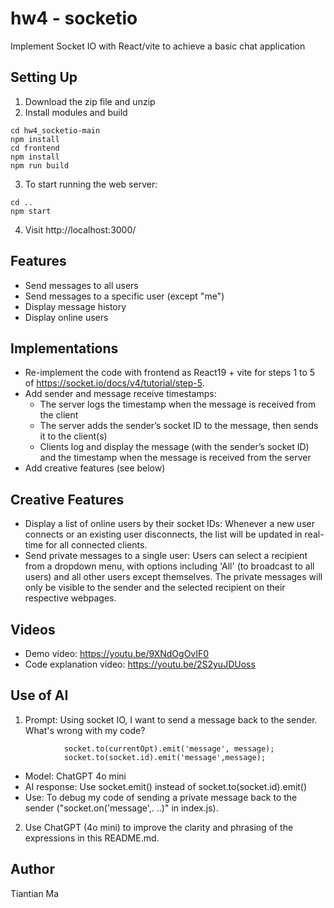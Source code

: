 # hw4 - socketio
Implement Socket IO with React/vite to achieve a basic chat application

## Setting Up
1. Download the zip file and unzip
2. Install modules and build
```
cd hw4_socketio-main
npm install
cd frontend
npm install
npm run build
```
3. To start running the web server:
```
cd ..
npm start
```
4. Visit http://localhost:3000/

## Features
- Send messages to all users
- Send messages to a specific user (except "me")
- Display message history
- Display online users

## Implementations
- Re-implement the code with frontend as React19 + vite for steps 1 to 5 of https://socket.io/docs/v4/tutorial/step-5.
- Add sender and message receive timestamps:
    - The server logs the timestamp when the message is received from the client
    - The server adds the sender’s socket ID to the message, then sends it to the client(s)
    - Clients log and display the message (with the sender’s socket ID) and the timestamp when the message is received from the server
- Add creative features (see below)

## Creative Features
- Display a list of online users by their socket IDs: Whenever a new user connects or an existing user disconnects, the list will be updated in real-time for all connected clients.
- Send private messages to a single user: Users can select a recipient from a dropdown menu, with options including 'All' (to broadcast to all users) and all other users except themselves. The private messages will only be visible to the sender and the selected recipient on their respective webpages.

## Videos
- Demo video: https://youtu.be/9XNdOgOvIF0
- Code explanation video: https://youtu.be/2S2yuJDUoss

## Use of AI
1. Prompt: Using socket IO, I want to send a message back to the sender. What's wrong with my code?
```
            socket.to(currentOpt).emit('message', message); 
            socket.to(socket.id).emit('message',message);
```
- Model: ChatGPT 4o mini
- AI response: Use socket.emit() instead of socket.to(socket.id).emit()
- Use: To debug my code of sending a private message back to the sender ("socket.on('message',. ..)" in index.js).

2. Use ChatGPT (4o mini) to improve the clarity and phrasing of the expressions in this README.md.

## Author
Tiantian Ma